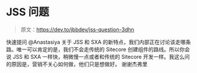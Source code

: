 # JSS 问题

> 原文：<https://dev.to/jbbdev/jss-question-3dhn>

快速提问
@Anastasiya 关于 JSS 和 SXA 的新特点，我们内部正在讨论该走哪条路。唯一可以肯定的是，我们不会走传统的 Sitecore 创建组件的路线。所以你会说 JSS 和 SXA 一样快，稍微慢一点或者和传统的 Sitecore 开发一样。我这么问的原因是，营销不关心如何做，他们只是想做好。
谢谢杰弗里